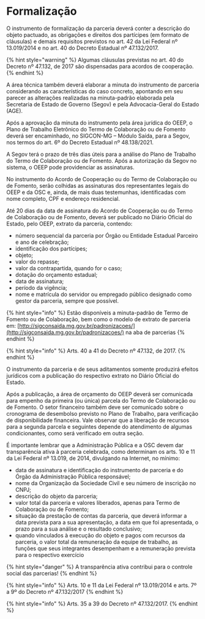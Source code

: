 # Formalização

O instrumento de formalização da parceria deverá conter a descrição do objeto pactuado, as obrigações e direitos dos partícipes (em formato de cláusulas) e demais requisitos previstos no art. 42 da Lei Federal nº 13.019/2014 e no art. 40 do Decreto Estadual nº 47.132/2017.&#x20;

{% hint style="warning" %}
Algumas cláusulas previstas no art. 40 do Decreto nº 47.132, de 2017 são dispensadas para acordos de cooperação.
{% endhint %}

A área técnica também deverá elaborar a minuta do instrumento de parceria considerando as características do caso concreto, apontando em seu parecer as alterações realizadas na minuta-padrão elaborada pela Secretaria de Estado de Governo (Segov) e pela Advocacia-Geral do Estado (AGE).&#x20;

Após a aprovação da minuta do instrumento pela área jurídica do OEEP, o Plano de Trabalho Eletrônico do Termo de Colaboração ou de Fomento deverá ser encaminhado, no SIGCON-MG – Módulo Saída, para a Segov, nos termos do art. 6º do Decreto Estadual nº 48.138/2021.&#x20;

A Segov terá o prazo de três dias úteis para a análise do Plano de Trabalho do Termo de Colaboração ou de Fomento. Após a autorização da Segov no sistema, o OEEP pode providenciar as assinaturas.&#x20;

No instrumento do Acordo de Cooperação ou do Termo de Colaboração ou de Fomento, serão colhidas as assinaturas dos representantes legais do OEEP e da OSC e, ainda, de mais duas testemunhas, identificadas com nome completo, CPF e endereço residencial.&#x20;

Até 20 dias da data de assinatura do Acordo de Cooperação ou do Termo de Colaboração ou de Fomento, deverá ser publicado no Diário Oficial do Estado, pelo OEEP, extrato da parceria, contendo:

* número sequencial da parceria por Órgão ou Entidade Estadual Parceiro e ano de celebração;&#x20;
* identificação dos partícipes;
* objeto;&#x20;
* valor do repasse;&#x20;
* valor da contrapartida, quando for o caso;
* &#x20;dotação do orçamento estadual;
* data de assinatura;
* período da vigência;
* nome e matrícula do servidor ou empregado público designado como gestor da parceria, sempre que possível.

{% hint style="info" %}
Estão disponíveis a minuta-padrão de Termo de Fomento ou de Colaboração, bem como o modelo de extrato de parceria em: [http://sigconsaida.mg.gov.br/padronizacoes/](http://sigconsaida.mg.gov.br/padronizacoes/) na aba de parcerias
{% endhint %}

{% hint style="info" %}
Arts. 40 a 41 do Decreto nº 47.132, de 2017.
{% endhint %}

O instrumento da parceria e de seus aditamentos somente produzirá efeitos jurídicos com a publicação do respectivo extrato no Diário Oficial do Estado.

Após a publicação, a área de orçamento do OEEP deverá ser comunicada para empenho da primeira (ou única) parcela do Termo de Colaboração ou de Fomento. O setor financeiro também deve ser comunicado sobre o cronograma de desembolso previsto no Plano de Trabalho, para verificação de disponibilidade financeira. Vale observar que a liberação de recursos para a segunda parcela e seguintes depende do atendimento de algumas condicionantes, como será verificado em outra seção.&#x20;

É importante lembrar que a Administração Pública e a OSC devem dar transparência ativa à parceria celebrada, como determinam os arts. 10 e 11 da Lei Federal nº 13.019, de 2014, divulgando na Internet, no mínimo:

* data de assinatura e identificação do instrumento de parceria e do Órgão da Administração Pública responsável;&#x20;
* nome da Organização da Sociedade Civil e seu número de inscrição no CNPJ;&#x20;
* descrição do objeto da parceria;
* valor total da parceria e valores liberados, apenas para Termo de Colaboração ou de Fomento;
* situação da prestação de contas da parceria, que deverá informar a data prevista para a sua apresentação, a data em que foi apresentada, o prazo para a sua análise e o resultado conclusivo;
* quando vinculados à execução do objeto e pagos com recursos da parceria, o valor total da remuneração da equipe de trabalho, as funções que seus integrantes desempenham e a remuneração prevista para o respectivo exercício

{% hint style="danger" %}
A transparência ativa contribui para o controle social das parcerias!
{% endhint %}

{% hint style="info" %}
Arts. 10 e 11 da Lei Federal nº 13.019/2014 e arts. 7º a 9º do Decreto nº 47.132/2017
{% endhint %}

{% hint style="info" %}
Arts. 35 a 39 do Decreto nº 47.132/2017.
{% endhint %}
